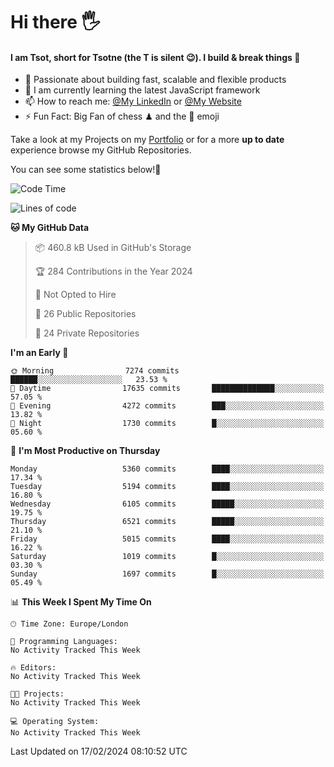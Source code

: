 # Hi there :raised_hand_with_fingers_splayed:
#### I am Tsot, short for Tsotne (the T is silent :wink:). I build & break things :space_invader:
- :telescope: Passionate about building fast, scalable and flexible products
- :seedling: I am currently learning the latest JavaScript framework 
- :mailbox: How to reach me: [@My LinkedIn](https://www.linkedin.com/in/tsotne-gvadzabia/) or [@My Website](https://tsotne.co.uk/contact)
- :zap: Fun Fact: Big Fan of chess ♟ and the 👾 emoji

Take a look at my Projects on my [Portfolio](https://tsotne.co.uk/) or for a more **up to date** experience browse my GitHub Repositories.

You can see some statistics below!:space_invader:
<!--START_SECTION:waka-->
![Code Time](http://img.shields.io/badge/Code%20Time-761%20hrs%202%20mins-blue)

![Lines of code](https://img.shields.io/badge/From%20Hello%20World%20I%27ve%20Written-11.0%20million%20lines%20of%20code-blue)

**🐱 My GitHub Data** 

> 📦 460.8 kB Used in GitHub's Storage 
 > 
> 🏆 284 Contributions in the Year 2024
 > 
> 🚫 Not Opted to Hire
 > 
> 📜 26 Public Repositories 
 > 
> 🔑 24 Private Repositories 
 > 
**I'm an Early 🐤** 

```text
🌞 Morning                7274 commits        ██████░░░░░░░░░░░░░░░░░░░   23.53 % 
🌆 Daytime                17635 commits       ██████████████░░░░░░░░░░░   57.05 % 
🌃 Evening                4272 commits        ███░░░░░░░░░░░░░░░░░░░░░░   13.82 % 
🌙 Night                  1730 commits        █░░░░░░░░░░░░░░░░░░░░░░░░   05.60 % 
```
📅 **I'm Most Productive on Thursday** 

```text
Monday                   5360 commits        ████░░░░░░░░░░░░░░░░░░░░░   17.34 % 
Tuesday                  5194 commits        ████░░░░░░░░░░░░░░░░░░░░░   16.80 % 
Wednesday                6105 commits        █████░░░░░░░░░░░░░░░░░░░░   19.75 % 
Thursday                 6521 commits        █████░░░░░░░░░░░░░░░░░░░░   21.10 % 
Friday                   5015 commits        ████░░░░░░░░░░░░░░░░░░░░░   16.22 % 
Saturday                 1019 commits        █░░░░░░░░░░░░░░░░░░░░░░░░   03.30 % 
Sunday                   1697 commits        █░░░░░░░░░░░░░░░░░░░░░░░░   05.49 % 
```


📊 **This Week I Spent My Time On** 

```text
🕑︎ Time Zone: Europe/London

💬 Programming Languages: 
No Activity Tracked This Week

🔥 Editors: 
No Activity Tracked This Week

🐱‍💻 Projects: 
No Activity Tracked This Week

💻 Operating System: 
No Activity Tracked This Week
```


 Last Updated on 17/02/2024 08:10:52 UTC
<!--END_SECTION:waka-->

